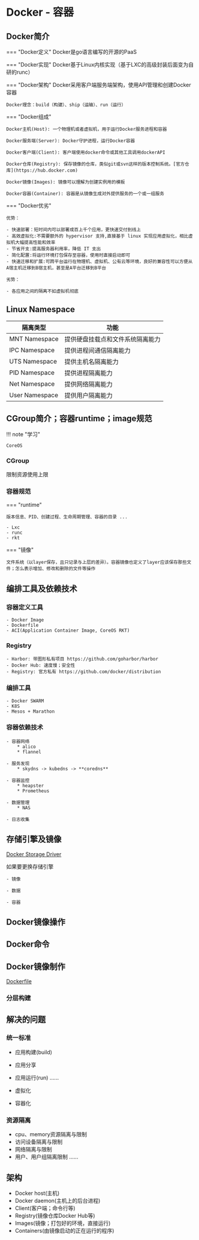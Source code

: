 # Docker - 容器

## Docker简介

=== "Docker定义"
    Docker是go语言编写的开源的PaaS

=== "Docker实现"
    Docker基于Linux内核实现（基于LXC的高级封装后面变为自研的runc）

=== "Docker架构"
    Docker采用客户端服务端架构，使用API管理和创建Docker容器

    Docker理念：build（构建）、ship（运输）、run（运行）

=== "Docker组成"

    Docker主机(Host): 一个物理机或者虚拟机，用于运行Docker服务进程和容器

    Docker服务端(Server): Docker守护进程，运行Docker容器

    Docker客户端(Client): 客户端使用docker命令或其他工具调用dockerAPI

    Docker仓库(Registry): 保存镜像的仓库，类似git或svn这样的版本控制系统。[官方仓库](https://hub.docker.com)

    Docker镜像(Images): 镜像可以理解为创建实例用的模板

    Docker容器(Container): 容器是从镜像生成对外提供服务的一个或一组服务

=== "Docker优劣"

    优势：
    
    - 快速部署：短时间内可以部署成百上千个应用，更快速交付到线上
    - 高效虚拟化:不需要额外的 hypervisor 支持,直接基于 linux 实现应用虚拟化，相比虚拟机大幅提高性能和效率
    - 节省开支:提高服务器利用率，降低 IT 支出
    - 简化配置:将运行环境打包保存至容器，使用时直接启动即可
    - 快速迁移和扩展:可跨平台运行在物理机、虚拟机、公有云等环境，良好的兼容性可以方便从A宿主机迁移到B宿主机，甚至是A平台迁移到B平台
    
    劣势：

    - 各应用之间的隔离不如虚拟机彻底

## Linux Namespace

|隔离类型|功能|
|-|-|
|MNT Namespace|提供硬盘挂载点和文件系统隔离能力|
|IPC Namespace|提供进程间通信隔离能力|
|UTS Namespace|提供主机名隔离能力|
|PID Namespace|提供进程隔离能力|
|Net Namespace|提供网络隔离能力|
|User Namespace|提供用户隔离能力|

## CGroup简介；容器runtime；image规范

!!! note "学习"
    
    CoreOS

### CGroup

限制资源使用上限

### 容器规范

=== "runtime"
    
    版本信息、PID、创建过程、生命周期管理、容器的目录 ...

    - Lxc
    - runc
    - rkt

=== "镜像"

    文件系统（以layer保存，且只记录与上层的差异）。容器镜像也定义了layer应该保存那些文件；怎么表示增加、修改和删除的文件等操作

## 编排工具及依赖技术

### 容器定义工具

    - Docker Image
    - Dockerfile
    - ACI(Application Container Image, CoreOS RKT)

### Registry

    - Harbor: 带图形私有项目 https://github.com/goharbor/harbor
    - Docker Hub: 速度慢；安全性
    - Registry: 官方私有 https://github.com/docker/distribution

### 编排工具
    
    - Docker SWARM
    - K8S
    - Mesos + Marathon

### 容器依赖技术

    - 容器网络
        * alico
        * flannel

    - 服务发现
        * skydns -> kubedns -> **coredns**

    - 容器监控
        * heapster
        * Prometheus

    - 数据管理
        * NAS

    - 日志收集

## 存储引擎及镜像

[Docker Storage Driver](https://docs.docker.com/storage/storagedriver/select-storage-driver/)

如果要更换存储引擎

    - 镜像

    - 数据

    - 容器

## Docker镜像操作

## Docker命令

## Docker镜像制作

[Dockerfile](https://docs.docker.com/engine/reference/builder/)

### 分层构建

## 解决的问题

### 统一标准
- 应用构建(build)
- 应用分享
- 应用运行(run)
......

- 虚拟化
- 容器化

### 资源隔离
- cpu、memory资源隔离与限制
- 访问设备隔离与限制
- 网络隔离与限制
- 用户、用户组隔离限制
......

## 架构
- Docker host(主机)
- Docker daemon(主机上的后台进程)
- Client(客户端；命令行等)
- Registry(镜像仓库Docker Hub等)
- Images(镜像；打包好的环境，直接运行)
- Containers(由镜像启动的正在运行的程序)